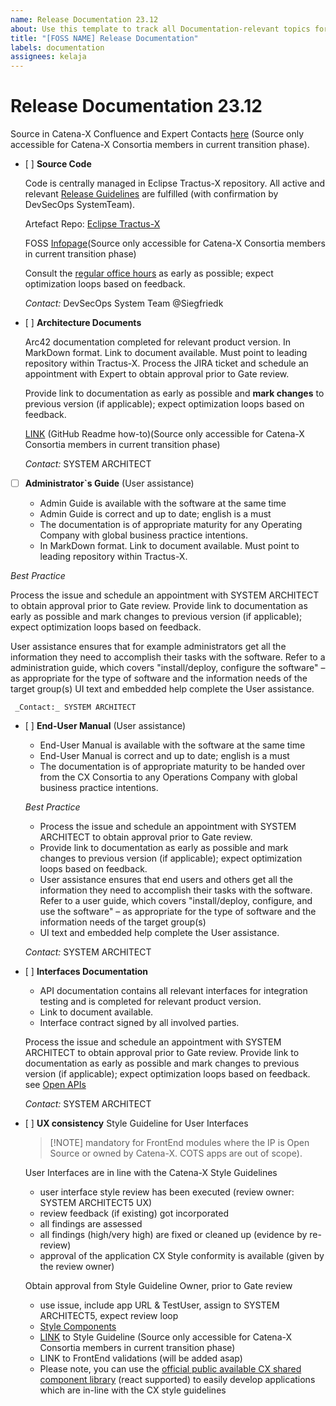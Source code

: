 ```yaml
---
name: Release Documentation 23.12
about: Use this template to track all Documentation-relevant topics for your component with regards to the upcoming Milestone.
title: "[FOSS NAME] Release Documentation"
labels: documentation
assignees: kelaja
---
```




<!-- 
Thanks for your contribution! Please fill out this template as good as possible. 
Important: Contributing Guidelines can be found here: https://eclipse-tractusx.github.io/docs/oss/how-to-contribute
Checkout the repository README for process description. 
-->

# Release Documentation 23.12

Source in Catena-X Confluence and Expert Contacts [here](https://confluence.catena-x.net/x/DOZkBQ) (Source only accessible for Catena-X Consortia members in current transition phase).

- [ ] **Source Code**

  Code is centrally managed in Eclipse Tractus-X repository.
  All active and relevant [Release Guidelines](https://eclipse-tractusx.github.io/docs/release) are fulfilled (with confirmation by DevSecOps SystemTeam).

  Artefact Repo: [Eclipse Tractus-X](https://github.com/eclipse-tractusx)

  FOSS [Infopage](https://confluence.catena-x.net/x/_AZHAw)(Source only accessible for Catena-X Consortia members in current transition phase)

  Consult the [regular office hours](https://catenax-ng.github.io/) as early as possible; expect optimization loops based on feedback.

  _Contact:_
  DevSecOps System Team @Siegfriedk
  
- [ ] **Architecture Documents**

  Arc42 documentation completed for relevant product version.
  In MarkDown format. Link to document available. Must point to leading repository within Tractus-X. Process the JIRA ticket and schedule an appointment with Expert to obtain approval prior to Gate review.

  Provide link to documentation as early as possible and **mark changes** to previous version (if applicable); expect optimization loops based on feedback.

  [LINK](https://confluence.catena-x.net/x/iVIAAQ) (GitHub Readme how-to)(Source only accessible for Catena-X Consortia members in current transition phase)

  _Contact:_ SYSTEM ARCHITECT

- [ ] **Administrator`s Guide** (User assistance)

  - Admin Guide is available with the software at the same time
  - Admin Guide is correct and up to date; english is a must
  - The documentation is of appropriate maturity for any Operating Company with global business practice intentions.
  - In MarkDown format. Link to document available. Must point to leading repository within Tractus-X.
  
_Best Practice_

  Process the issue and schedule an appointment with SYSTEM ARCHITECT to obtain approval prior to Gate review.
  Provide link to documentation as early as possible and mark changes to previous version (if applicable); expect optimization loops based on feedback.

  User assistance ensures that for example administrators get all the information they need to accomplish their tasks with the software. Refer to a administration guide, which covers "install/deploy, configure the software" – as appropriate for the type of software and the information needs of the target group(s)
  UI text and embedded help complete the User assistance.

     _Contact:_ SYSTEM ARCHITECT

- [ ] **End-User Manual** (User assistance)
  - End-User Manual is available with the software at the same time
  - End-User Manual is correct and up to date; english is a must
  - The documentation is of appropriate maturity to be handed over from the CX Consortia to any Operations Company with global business practice intentions.

  _Best Practice_
  - Process the issue and schedule an appointment with SYSTEM ARCHITECT to obtain approval prior to Gate review.
  - Provide link to documentation as early as possible and mark changes to previous version (if applicable); expect optimization loops based on feedback.
  - User assistance ensures that end users and others get all the information they need to accomplish their tasks with the software. Refer to a user guide, which covers "install/deploy, configure, and use the software" – as appropriate for the type of software and the information needs of the target group(s)
  - UI text and embedded help complete the User assistance.

  _Contact:_ SYSTEM ARCHITECT

- [ ] **Interfaces Documentation**

  - API documentation contains all relevant interfaces for integration testing and is completed for relevant product version.
  - Link to document available.
  - Interface contract signed by all involved parties.

  Process the issue and schedule an appointment with SYSTEM ARCHITECT to obtain approval prior to Gate review.
  Provide link to documentation as early as possible and mark changes to previous version (if applicable); expect optimization loops based on feedback.
  see [Open APIs](https://www.openapis.org/)

  _Contact:_ 
  SYSTEM ARCHITECT

- [ ] **UX consistency** Style Guideline for User Interfaces

  > [!NOTE]  mandatory for FrontEnd modules where the IP is Open Source or owned by Catena-X. COTS apps are out of scope).

  User Interfaces are in line with the Catena-X Style Guidelines
  - user interface style review has been executed  (review owner: SYSTEM ARCHITECT5 UX)
  - review feedback (if existing) got incorporated
  - all findings are assessed
  - all findings (high/very high) are fixed or cleaned up (evidence by re-review)
  - approval of the application CX Style conformity is available (given by the review owner)

  Obtain approval from Style Guideline Owner, prior to Gate review
  
  - use issue, include app URL & TestUser, assign to SYSTEM ARCHITECT5, expect review loop
  - [Style Components](https://portal.dev.demo.catena-x.net/_storybook/?path=/story)
  - [LINK](https://confluence.catena-x.net/x/DVIAAQ) to Style Guideline (Source only accessible for Catena-X Consortia members in current transition phase)
  - LINK to FrontEnd validations (will be added asap)
  - Please note, you can use the [official public available CX shared component library](https://www.npmjs.com/package/cx-portal-shared-components?activeTab=readme) (react supported) to easily develop applications which are in-line with the CX style guidelines
